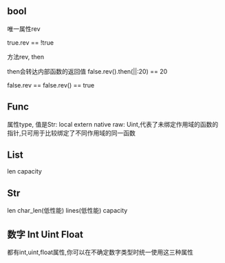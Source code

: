 ## bool

唯一属性rev

true.rev == !true

方法rev, then

then会转达内部函数的返回值
false.rev().then(||:20) == 20

false.rev == false.rev() == true

## Func

属性type, 值是Str: local extern native
raw: Uint,代表了未绑定作用域的函数的指针,只可用于比较绑定了不同作用域的同一函数

## List

len capacity

## Str

len char_len(低性能) lines(低性能) capacity

## 数字 Int Uint Float

都有int,uint,float属性,你可以在不确定数字类型时统一使用这三种属性

